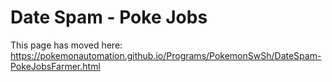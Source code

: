 # Date Spam - Poke Jobs

This page has moved here: https://pokemonautomation.github.io/Programs/PokemonSwSh/DateSpam-PokeJobsFarmer.html

